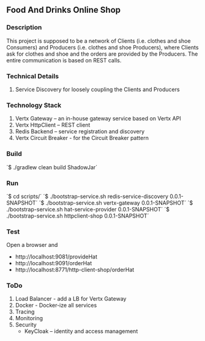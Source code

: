 ## Food And Drinks Online Shop

### Description

This project is supposed to be a network of Clients (i.e. clothes and shoe Consumers) and Producers (i.e. clothes and shoe Producers), where Clients ask for clothes and shoe and the orders are provided by the Producers.
The entire communication is based on REST calls.

### Technical Details

1. Service Discovery for loosely coupling the Clients and Producers

### Technology Stack

1. Vertx Gateway –  an in-house gateway service based on Vertx API
2. Vertx HttpClient – REST client
3. Redis Backend – service registration and discovery
4. Vertx Circuit Breaker - for the Circuit Breaker pattern

### Build

´$ ./gradlew clean build ShadowJar´

### Run

´$ cd scripts/´
´$ ./bootstrap-service.sh redis-service-discovery 0.0.1-SNAPSHOT´
´$ ./bootstrap-service.sh vertx-gateway 0.0.1-SNAPSHOT´
´$ ./bootstrap-service.sh hat-service-provider 0.0.1-SNAPSHOT´
´$ ./bootstrap-service.sh httpclient-shop 0.0.1-SNAPSHOT´

### Test

Open a browser and
- http://localhost:9081/provideHat
- http://localhost:9091/orderHat
- http://localhost:8771/http-client-shop/orderHat

### ToDo

1. Load Balancer - add a LB for Vertx Gateway 
2. Docker - Docker-ize all services
3. Tracing
4. Monitoring
5. Security
    - KeyCloak – identity and access management
